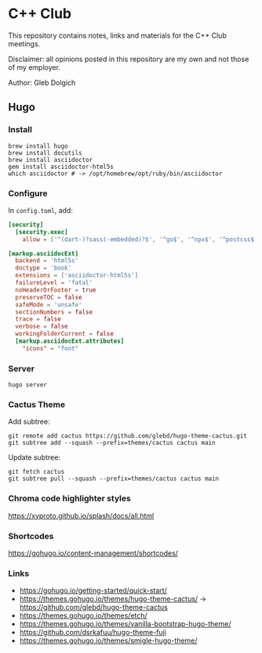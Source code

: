 # C++ Club

This repository contains notes, links and materials for the C++ Club meetings.

Disclaimer: all opinions posted in this repository are my own and not those of my employer.

Author: Gleb Dolgich

## Hugo

### Install

    brew install hugo
    brew install docutils
    brew install asciidoctor
    gem install asciidoctor-html5s
    which asciidoctor # -> /opt/homebrew/opt/ruby/bin/asciidoctor

### Configure

In `config.toml`, add:

```toml
[security]
  [security.exec]
    allow = ['^(dart-)?sass(-embedded)?$', '^go$', '^npx$', '^postcss$', 'rst2html.py', 'asciidoctor']

[markup.asciidocExt]
  backend = 'html5s'
  doctype = 'book'
  extensions = ['asciidoctor-html5s']
  failureLevel = 'fatal'
  noHeaderOrFooter = true
  preserveTOC = false
  safeMode = 'unsafe'
  sectionNumbers = false
  trace = false
  verbose = false
  workingFolderCurrent = false
  [markup.asciidocExt.attributes]
    "icons" = "font"
```

### Server

    hugo server

### Cactus Theme

Add subtree:

    git remote add cactus https://github.com/glebd/hugo-theme-cactus.git
    git subtree add --squash --prefix=themes/cactus cactus main

Update subtree:

    git fetch cactus
    git subtree pull --squash --prefix=themes/cactus cactus main

### Chroma code highlighter styles

https://xyproto.github.io/splash/docs/all.html

### Shortcodes

https://gohugo.io/content-management/shortcodes/

### Links

* https://gohugo.io/getting-started/quick-start/
* https://themes.gohugo.io/themes/hugo-theme-cactus/ -> https://github.com/glebd/hugo-theme-cactus
* https://themes.gohugo.io/themes/etch/
* https://themes.gohugo.io/themes/vanilla-bootstrap-hugo-theme/
* https://github.com/dsrkafuu/hugo-theme-fuji
* https://themes.gohugo.io/themes/smigle-hugo-theme/
